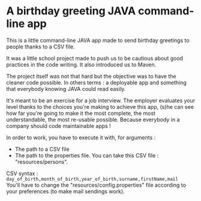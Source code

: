 <h1>A birthday greeting JAVA command-line app</h1>
<p> This is a little command-line JAVA app made to send birthday greetings to people thanks to a CSV file. </p>
<p> It was a little school project made to push us to be cautious about good practices in the code writing. It also introduced us to Maven. </p>
<p> The project itself was not that hard but the objective was to have the cleaner code possible. In others terms : a deployable app and something that everybody knowing JAVA could read easily. </p>
<p> It's meant to be an exercise for a job interview. The employer evaluates your level thanks to the choices you're making to achieve this app, (s)he can see how far you're going to make it the most complete, the most understandable, the most re-usable possible. Because everybody in a company should code maintainable apps ! </p>

In order to work, you have to execute it with, for arguments : 
  - The path to a CSV file
  - The path to the properties file.
You can take this CSV file : "resources/persons".

 CSV syntax :
  <code> day_of_birth,month_of_birth,year_of_birth,surname,firstName,mail </code>
</br>
You'll have to change the "resources/config.properties" file according to your preferences (to make mail sendings work).